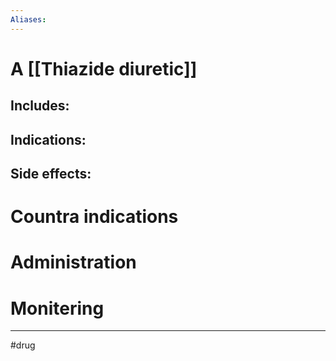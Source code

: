 ```yaml
---
Aliases:
---
```

# A [[Thiazide diuretic]]
## Includes:
## Indications:
## Side effects:
# Countra indications
# Administration 
# Monitering 

---
#drug 